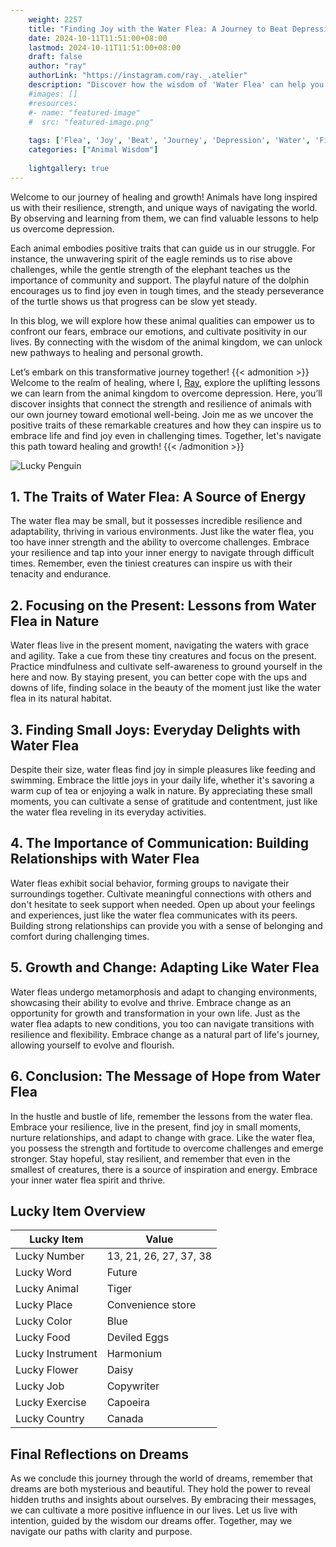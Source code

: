 ```yaml
---
    weight: 2257
    title: "Finding Joy with the Water Flea: A Journey to Beat Depression"  # Assuming 'title' column exists
    date: 2024-10-11T11:51:00+08:00
    lastmod: 2024-10-11T11:51:00+08:00
    draft: false
    author: "ray"
    authorLink: "https://instagram.com/ray._.atelier"
    description: "Discover how the wisdom of 'Water Flea' can help you overcome depression and find joy in your life journey."
    #images: []
    #resources:
    #- name: "featured-image"
    #  src: "featured-image.png"
    
    tags: ['Flea', 'Joy', 'Beat', 'Journey', 'Depression', 'Water', 'Finding']
    categories: ["Animal Wisdom"]
    
    lightgallery: true
---
```

    
Welcome to our journey of healing and growth! Animals have long inspired us with their resilience, strength, and unique ways of navigating the world. By observing and learning from them, we can find valuable lessons to help us overcome depression.

Each animal embodies positive traits that can guide us in our struggle. For instance, the unwavering spirit of the eagle reminds us to rise above challenges, while the gentle strength of the elephant teaches us the importance of community and support. The playful nature of the dolphin encourages us to find joy even in tough times, and the steady perseverance of the turtle shows us that progress can be slow yet steady.

In this blog, we will explore how these animal qualities can empower us to confront our fears, embrace our emotions, and cultivate positivity in our lives. By connecting with the wisdom of the animal kingdom, we can unlock new pathways to healing and personal growth.

Let’s embark on this transformative journey together!
{{< admonition >}}
Welcome to the realm of healing, where I, [Ray](https://instagram.com/ray._.atelier), explore the uplifting lessons we can learn from the animal kingdom to overcome depression. Here, you’ll discover insights that connect the strength and resilience of animals with our own journey toward emotional well-being. Join me as we uncover the positive traits of these remarkable creatures and how they can inspire us to embrace life and find joy even in challenging times. Together, let's navigate this path toward healing and growth!
{{< /admonition >}}

![Lucky Penguin](https://cdn.pixabay.com/photo/2024/09/07/02/34/penguins-9028827_1280.jpg "Lucky Penguin")

## 1. The Traits of Water Flea: A Source of Energy
The water flea may be small, but it possesses incredible resilience and adaptability, thriving in various environments. Just like the water flea, you too have inner strength and the ability to overcome challenges. Embrace your resilience and tap into your inner energy to navigate through difficult times. Remember, even the tiniest creatures can inspire us with their tenacity and endurance.

## 2. Focusing on the Present: Lessons from Water Flea in Nature
Water fleas live in the present moment, navigating the waters with grace and agility. Take a cue from these tiny creatures and focus on the present. Practice mindfulness and cultivate self-awareness to ground yourself in the here and now. By staying present, you can better cope with the ups and downs of life, finding solace in the beauty of the moment just like the water flea in its natural habitat.

## 3. Finding Small Joys: Everyday Delights with Water Flea
Despite their size, water fleas find joy in simple pleasures like feeding and swimming. Embrace the little joys in your daily life, whether it's savoring a warm cup of tea or enjoying a walk in nature. By appreciating these small moments, you can cultivate a sense of gratitude and contentment, just like the water flea reveling in its everyday activities.

## 4. The Importance of Communication: Building Relationships with Water Flea
Water fleas exhibit social behavior, forming groups to navigate their surroundings together. Cultivate meaningful connections with others and don't hesitate to seek support when needed. Open up about your feelings and experiences, just like the water flea communicates with its peers. Building strong relationships can provide you with a sense of belonging and comfort during challenging times.

## 5. Growth and Change: Adapting Like Water Flea
Water fleas undergo metamorphosis and adapt to changing environments, showcasing their ability to evolve and thrive. Embrace change as an opportunity for growth and transformation in your own life. Just as the water flea adapts to new conditions, you too can navigate transitions with resilience and flexibility. Embrace change as a natural part of life's journey, allowing yourself to evolve and flourish.

## 6. Conclusion: The Message of Hope from Water Flea
In the hustle and bustle of life, remember the lessons from the water flea. Embrace your resilience, live in the present, find joy in small moments, nurture relationships, and adapt to change with grace. Like the water flea, you possess the strength and fortitude to overcome challenges and emerge stronger. Stay hopeful, stay resilient, and remember that even in the smallest of creatures, there is a source of inspiration and energy. Embrace your inner water flea spirit and thrive.


## Lucky Item Overview
| Lucky Item          | Value              |
|---------------|--------------------|
| Lucky Number        | 13, 21, 26, 27, 37, 38  |
| Lucky Word          | Future |
| Lucky Animal        | Tiger |
| Lucky Place         | Convenience store     |
| Lucky Color         | Blue     |
| Lucky Food          | Deviled Eggs      |
| Lucky Instrument    | Harmonium |
| Lucky Flower        | Daisy    |
| Lucky Job           | Copywriter       |
| Lucky Exercise      | Capoeira  |
| Lucky Country       | Canada    |


##  Final Reflections on Dreams

As we conclude this journey through the world of dreams, remember that dreams are both mysterious and beautiful. They hold the power to reveal hidden truths and insights about ourselves. By embracing their messages, we can cultivate a more positive influence in our lives. Let us live with intention, guided by the wisdom our dreams offer. Together, may we navigate our paths with clarity and purpose.
